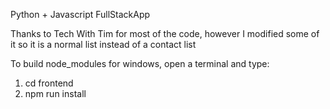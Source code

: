 Python + Javascript FullStackApp

Thanks to Tech With Tim for most of the code, however I modified some of it so it is a normal list instead of a contact list

To build node_modules for windows, open a terminal and type:
1. cd frontend
2. npm run install